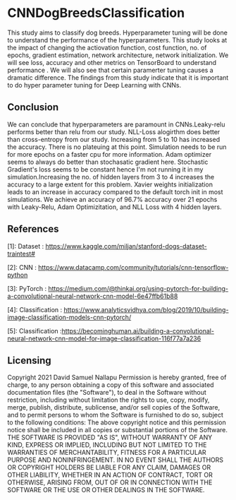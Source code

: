 # CNNDogBreedsClassification
 This study aims to classify dog breeds. Hyperparameter tuning will be done to understand the performance of the hyperparameters. This study looks at the impact of changing the actiovation function, cost function, no. of epochs, gradient estimation, network architecture, network initialization. We will see loss, accuracy and other metrics on TensorBoard to understand performance . We will also see that certain paramerter tuning causes a dramatic difference. The findings from this study indicate that it is important to do hyper parameter tuning for Deep Learning with CNNs.

## Conclusion
We can conclude that hyperparameters are paramount in CNNs.Leaky-relu performs better than relu from our study. NLL-Loss alogirthm does better than cross-entropy from our study. Increasing from 5 to 10 has increased the accuracy. There is no plateuing at this point. Simulation needs to be run for more epochs on a faster cpu for more information. Adam optimizer seems to always do better than stochasatic gradient here. Stochastic Gradient's loss seems to be constant hence I'm not running it in my simulation.Increasing the no. of hidden layers from 3 to 4 increases the accuracy to a large extent for this problem. Xavier weights initialization leads to an increase in accuracy compared to the default torch init in most simulations. We achieve an accuracy of 96.7% accuracy over 21 epochs with Leaky-Relu, Adam Optimizitation, and NLL Loss with 4 hidden layers.

## References
[1]: Dataset : https://www.kaggle.com/miljan/stanford-dogs-dataset-traintest#

[2]: CNN : https://www.datacamp.com/community/tutorials/cnn-tensorflow-python 

[3]: PyTorch : https://medium.com/@thinkai.org/using-pytorch-for-building-a-convolutional-neural-network-cnn-model-6e47ffb61b88

[4]: Classification : https://www.analyticsvidhya.com/blog/2019/10/building-image-classification-models-cnn-pytorch/

[5]: Classification :https://becominghuman.ai/building-a-convolutional-neural-network-cnn-model-for-image-classification-116f77a7a236

## Licensing

Copyright 2021 David Samuel Nallapu
Permission is hereby granted, free of charge, to any person obtaining a copy of this software and associated documentation files (the "Software"), to deal in the Software without restriction, including without limitation the rights to use, copy, modify, merge, publish, distribute, sublicense, and/or sell copies of the Software, and to permit persons to whom the Software is furnished to do so, subject to the following conditions:
The above copyright notice and this permission notice shall be included in all copies or substantial portions of the Software.
THE SOFTWARE IS PROVIDED "AS IS", WITHOUT WARRANTY OF ANY KIND, EXPRESS OR IMPLIED, INCLUDING BUT NOT LIMITED TO THE WARRANTIES OF MERCHANTABILITY, FITNESS FOR A PARTICULAR PURPOSE AND NONINFRINGEMENT. IN NO EVENT SHALL THE AUTHORS OR COPYRIGHT HOLDERS BE LIABLE FOR ANY CLAIM, DAMAGES OR OTHER LIABILITY, WHETHER IN AN ACTION OF CONTRACT, TORT OR OTHERWISE, ARISING FROM, OUT OF OR IN CONNECTION WITH THE SOFTWARE OR THE USE OR OTHER DEALINGS IN THE SOFTWARE.
